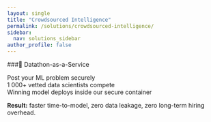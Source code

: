 ```yaml
---
layout: single
title: "Crowdsourced Intelligence"
permalink: /solutions/crowdsourced-intelligence/
sidebar:
  nav: solutions_sidebar
author_profile: false
---
```


###🧠 Datathon-as-a-Service

Post your ML problem securely  
1 000+ vetted data scientists compete  
Winning model deploys inside our secure container

**Result:** faster time-to-model, zero data leakage, zero long-term hiring overhead.
